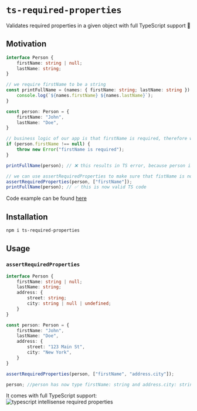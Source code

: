 # `ts-required-properties`

Validates required properties in a given object with full TypeScript support 🚀

## Motivation

```ts
interface Person {
    firstName: string | null;
    lastName: string;
}

// we require firstName to be a string
const printFullName = (names: { firstName: string; lastName: string }) => {
    console.log(`${names.firstName} ${names.lastName}`);
}

const person: Person = {
    firstName: "John",
    lastName: "Doe",
}

// business logic of our app is that firstName is required, therefore we can do:
if (person.firstName !== null) {
    throw new Error("firstName is required");
}

printFullName(person); // ❌ this results in TS error, because person is still of type Person

// we can use assertRequiredProperties to make sure that fistName is not null
assertRequiredProperties(person, ["firstName"]);
printFullName(person); // ✅ this is now valid TS code

```

Code example can be found [here](./example/person-example.ts)

## Installation

```bash
npm i ts-required-properties
```

## Usage

### `assertRequiredProperties`

```ts
interface Person {
    firstName: string | null;
    lastName: string;
    address: {
        street: string;
        city: string | null | undefined;
    }
}

const person: Person = {
    firstName: "John",
    lastName: "Doe",
    address: {
        street: "123 Main St",
        city: "New York",
    }
}

assertRequiredProperties(person, ["firstName", "address.city"]);

person; //person has now type firstName: string and address.city: string 
```

It comes with full TypeScript support:
![typescript intellisense required properties](https://gcdnb.pbrd.co/images/Gwv3WzyumIHf.png?o=1)
